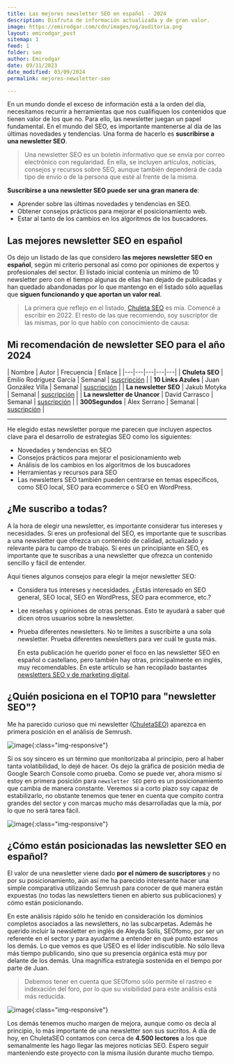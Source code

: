 ```yaml
---
title: Las mejores newsletter SEO en español - 2024
description: Disfruta de información actualizada y de gran valor.
image: https://emirodgar.com/cdn/images/og/auditoria.png
layout: emirodgar_post
sitemap: 1
feed: 1
folder: seo
author: Emirodgar
date: 09/11/2023
date_modified: 03/09/2024
permalink: mejores-newsletter-seo

---
```


En un mundo donde el exceso de información está a la orden del día, necesitamos recurrir a herramientas que nos cualifiquen los contenidos que tienen valor de los que no. Para ello, las newsletter juegan un papel fundamental.
En el mundo del SEO, es importante mantenerse al día de las últimas novedades y tendencias. Una forma de hacerlo es **suscribirse a una newsletter SEO**.

> Una newsletter SEO es un boletín informativo que se envía por correo electrónico con regularidad. En ella, se incluyen artículos, noticias, consejos y recursos sobre SEO, aunque también dependerá de cada tipo de envío o de la persona que esté al frente de la misma.

**Suscribirse a una newsletter SEO puede ser una gran manera de**:

- Aprender sobre las últimas novedades y tendencias en SEO.
- Obtener consejos prácticos para mejorar el posicionamiento web.
- Estar al tanto de los cambios en los algoritmos de los buscadores.

## Las mejores newsletter SEO en español

Os dejo un listado de las que considero **las mejores newsletter SEO en español**, según mi criterio personal así como por opiniones de expertos y profesionales del sector. El listado inicial contenía un mínimo de 10 newsletter pero con el tiempo algunas de ellas han dejado de publicadas y han quedado abandonadas por lo que mantengo en el listado sólo aquellas que **siguen funcionando y que aportan un valor real**.

> La primera que reflejo en el listado, [Chuleta SEO](https://newsletter.chuletaseo.com) es mía. Comencé a escribir en 2022. El resto de las que recomiendo, soy suscriptor de las mismas, por lo que hablo con conocimiento de causa:

## Mi recomendación de newsletter SEO para el año 2024


| Nombre | Autor | Frecuencia | Enlace |
|---|---|---|---|---|
| **Chuleta SEO** | Emilio Rodríguez García | Semanal | [suscripción](https://newsletter.chuletaseo.com) |
| **10 Links Azules** | Juan González Villa | Semanal | [suscripción](https://useo.es/newsletter-seo/) |
| **La newsletter SEO** | Jakub Motyka | Semanal | [suscripción](https://newsletterseo.com/) |
| **La newsletter de Unancor** | David Carrasco | Semanal | [suscripción](https://www.unancor.com/newsletter-seo/) |
| **300Segundos** | Álex Serrano | Semanal | [suscripción](https://alexserrano.es/300segundos/) |

-----

He elegido estas newsletter porque me parecen que incluyen aspectos clave para el desarrollo de estrategias SEO como los siguientes: 

- Novedades y tendencias en SEO
- Consejos prácticos para mejorar el posicionamiento web
- Análisis de los cambios en los algoritmos de los buscadores
- Herramientas y recursos para SEO
- Las newsletters SEO también pueden centrarse en temas específicos, como SEO local, SEO para ecommerce o SEO en WordPress.

## ¿Me suscribo a todas?

A la hora de elegir una newsletter, es importante considerar tus intereses y necesidades. Si eres un profesional del SEO, es importante que te suscribas a una newsletter que ofrezca un contenido de calidad, actualizado y relevante para tu campo de trabajo. 
Si eres un principiante en SEO, es importante que te suscribas a una newsletter que ofrezca un contenido sencillo y fácil de entender.

Aquí tienes algunos consejos para elegir la mejor newsletter SEO:

- Considera tus intereses y necesidades. ¿Estás interesado en SEO general, SEO local, SEO en WordPress, SEO para ecommerce, etc.?
- Lee reseñas y opiniones de otras personas. Esto te ayudará a saber qué dicen otros usuarios sobre la newsletter.
- Prueba diferentes newsletters. No te limites a suscribirte a una sola newsletter. Prueba diferentes newsletters para ver cuál te gusta más.

  En esta publicación he querido poner el foco en las newsletter SEO en español o castellano, pero también hay otras, principalmente en inglés, muy recomendables. En este artículo se han recopilado bastantes [newsletters SEO y de marketing digital](https://chuletaseo.com/newsletter-seo).

## ¿Quién posiciona en el TOP10 para "newsletter SEO"?

Me ha parecido curioso que mi newsletter ([ChuletaSEO](https://newsletter.chuletaseo.com)) aparezca en primera posición en el análisis de Semrush.

![image](https://github.com/user-attachments/assets/5524670d-ac17-4780-98f1-cba1edd138b2){:class="img-responsive"}

Si os soy sincero es un término que monitorizaba al principio, pero al haber tanta volatibilidad, lo dejé de hacer. Os dejo la gráfica de posición media de Google Search Console como prueba. Como se puede ver, ahora mismo sí estoy en primera posición para `newsletter SEO` pero es un posicionamiento que cambia de manera constante. Veremos si a corto plazo soy capaz de estabilizarlo, no obstante tenemos que tener en cuenta que compito contra grandes del sector y con marcas mucho más desarrolladas que la mía, por lo que no será tarea fácil.

![image](https://github.com/user-attachments/assets/e0c923c4-ad0d-421a-bb78-fcfa036106f4){:class="img-responsive"}


## ¿Cómo están posicionadas las newsletter SEO en español?

El valor de una newsletter viene dado **por el número de suscriptores** y no por su posicionamiento, aún así me ha parecido interesante hacer una simple comparativa utilizando Semrush para conocer de qué manera están expuestas (no todas las newsletters tienen en abierto sus publicaciones) y cómo están posicionando.

En este análisis rápido sólo he tenido en consideración los dominios completos asociados a las newsletters, no las subcarpetas. Además he querido incluir la newsletter en inglés de Aleyda Solís, SEOfomo, por ser un referente en el sector y para ayudarme a entender en qué punto estamos los demás.
Lo que vemos es que USEO es el líder indiscutible. No sólo lleva más tiempo publicando, sino que su presencia orgánica está muy por delante de los demás. Una magnífica estrategia sostenida en el tiempo por parte de Juan.

> Debemos tener en cuenta que SEOfomo sólo permite el rastreo e indexación del foro, por lo que su visibilidad para este análisis está más reducida.

![image](https://github.com/user-attachments/assets/13f7af56-8c47-4be5-af79-eca2cc5818f1){:class="img-responsive"}

Los demás tenemos mucho margen de mejora, aunque como os decía al principio, lo más importante de una newsletter son sus sucritos.
A día de hoy, en ChuletaSEO contamos con cerca de **4.500 lectores** a los que semanalmente les hago llegar las mejores noticias SEO.
Espero seguir manteniendo este proyecto con la misma ilusión durante mucho tiempo.



